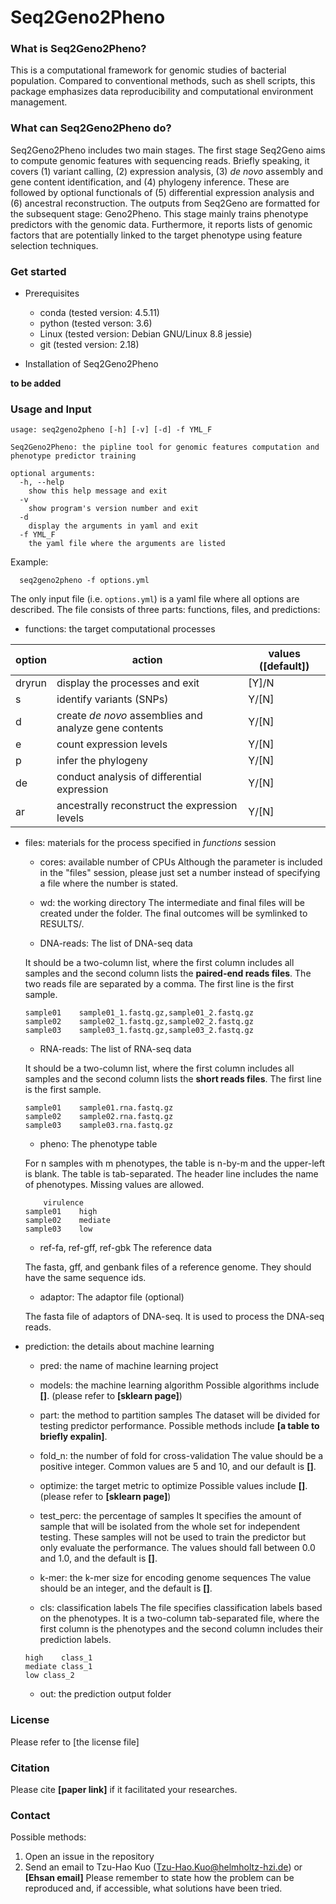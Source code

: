 # Seq2Geno2Pheno

### What is Seq2Geno2Pheno?
This is a computational framework for genomic studies of bacterial population. Compared to conventional methods, such as shell scripts, this package emphasizes data reproducibility and computational environment management. 

### What can Seq2Geno2Pheno do?
Seq2Geno2Pheno includes two main stages. The first stage Seq2Geno aims to compute genomic features with sequencing reads. Briefly speaking, it covers (1) variant calling, (2) expression analysis, (3) _de novo_ assembly and gene content identification, and (4) phylogeny inference. These are followed by optional functionals of (5) differential expression analysis and (6) ancestral reconstruction. 
The outputs from Seq2Geno are formatted for the subsequent stage: Geno2Pheno. This stage mainly trains phenotype predictors with the genomic data. Furthermore, it reports lists of genomic factors that are potentially linked to the target phenotype using feature selection techniques.

### Get started
- Prerequisites

    - conda (tested version: 4.5.11)
    - python (tested verson: 3.6)
    - Linux (tested version: Debian GNU/Linux 8.8 jessie)
    - git (tested version: 2.18)

- Installation of Seq2Geno2Pheno

__to be added__

### Usage and Input

```
usage: seq2geno2pheno [-h] [-v] [-d] -f YML_F

Seq2Geno2Pheno: the pipline tool for genomic features computation and phenotype predictor training

optional arguments:
  -h, --help
    show this help message and exit
  -v
    show program's version number and exit
  -d
    display the arguments in yaml and exit
  -f YML_F
    the yaml file where the arguments are listed
```

Example:
```
  seq2geno2pheno -f options.yml
```

The only input file (i.e. `options.yml`) is a yaml file where all options are described. The file consists of three parts: functions, files, and predictions:

- functions: the target computational processes

| option | action | values ([default])|
| --- | --- | --- |
| dryrun | display the processes and exit | [Y]/N |
| s | identify variants (SNPs) | Y/[N] |
| d | create _de novo_ assemblies and analyze gene contents | Y/[N] |
| e | count expression levels | Y/[N] |
| p | infer the phylogeny | Y/[N] |
| de | conduct analysis of differential expression | Y/[N] |
| ar | ancestrally reconstruct the expression levels | Y/[N] |

- files: materials for the process specified in _functions_ session

    - cores: available number of CPUs 
    Although the parameter is included in the "files" session, please just set a number instead of specifying a file where the number is stated.

    - wd: the working directory
    The intermediate and final files will be created under the folder. The final outcomes will be symlinked to RESULTS/.

    - DNA-reads: The list of DNA-seq data 

    It should be a two-column list, where the first column includes all samples and the second column lists the __paired-end reads files__. The two reads file are separated by a comma. The first line is the first sample.
    ```
    sample01	sample01_1.fastq.gz,sample01_2.fastq.gz
    sample02	sample02_1.fastq.gz,sample02_2.fastq.gz
    sample03	sample03_1.fastq.gz,sample03_2.fastq.gz
    ```

    - RNA-reads: The list of RNA-seq data

    It should be a two-column list, where the first column includes all samples and the second column lists the __short reads files__. The first line is the first sample.
    ```
    sample01	sample01.rna.fastq.gz
    sample02	sample02.rna.fastq.gz
    sample03	sample03.rna.fastq.gz
    ```

    - pheno: The phenotype table

    For n samples with m phenotypes, the table is n-by-m and the upper-left is blank. The table is tab-separated. The header line includes the name of phenotypes. Missing values are allowed.
    ```
	    virulence
    sample01	high
    sample02	mediate
    sample03	low
    ```

    - ref-fa, ref-gff, ref-gbk	The reference data

    The fasta, gff, and genbank files of a reference genome. They should have the same sequence ids. 

    - adaptor: The adaptor file (optional)

    The fasta file of adaptors of DNA-seq. It is used to process the DNA-seq reads. 

- prediction: the details about machine learning

    - pred: the name of machine learning project

    - models: the machine learning algorithm
    Possible algorithms include __[]__. (please refer to __[sklearn page]__)

    - part: the method to partition samples
    The dataset will be divided for testing predictor performance. Possible methods include __[a table to briefly expalin]__.

    - fold_n: the number of fold for cross-validation
    The value should be a positive integer. Common values are 5 and 10, and our default is __[]__.

    - optimize: the target metric to optimize
    Possible values include __[]__. (please refer to __[sklearn page]__)

    - test_perc: the percentage of samples 
    It specifies the amount of sample that will be isolated from the whole set for independent testing. These samples will not be used to train the predictor but only evaluate the performance. 
    The values should fall between 0.0 and 1.0, and the default is __[]__.

    - k-mer: the k-mer size for encoding genome sequences
    The value should be an integer, and the default is __[]__.

    - cls: classification labels
    The file specifies classification labels based on the phenotypes. It is a two-column tab-separated file, where the first column is the phenotypes and the second column includes their prediction labels. 
    ```
    high	class_1
    mediate	class_1
    low	class_2
    ```

    - out: the prediction output folder


### License
Please refer to [the license file]

### Citation
Please cite __[paper link]__ if it facilitated your researches. 

### Contact
Possible methods:
1. Open an issue in the repository
2. Send an email to Tzu-Hao Kuo (Tzu-Hao.Kuo@helmholtz-hzi.de) or __[Ehsan email]__
Please remember to state how the problem can be reproduced and, if accessible, what solutions have been tried. 
